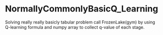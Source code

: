 # NormallyCommonlyBasicQ_Learning
Solving really really basicly tabular problem call FrozenLake(gym) by using Q-learning formula and numpy array to collect q-value of each stage.  
